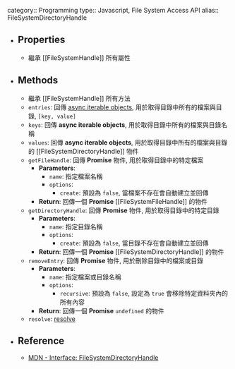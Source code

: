 category:: Programming
type:: Javascript, File System Access API
alias:: FileSystemDirectoryHandle

- ## Properties
	- 繼承 [[FileSystemHandle]] 所有屬性
- ## Methods
	- 繼承 [[FileSystemHandle]] 所有方法
	- `entries`: 回傳 [async iterable objects](https://developer.mozilla.org/en-US/docs/Web/JavaScript/Reference/Iteration_protocols#the_async_iterator_and_async_iterable_protocols), 用於取得目錄中所有的檔案與目錄, `[key, value]`
	- `keys`: 回傳 **async iterable objects**, 用於取得目錄中所有的檔案與目錄名稱
	- `values`: 回傳 **async iterable objects**, 用於取得目錄中所有的檔案與目錄的 [[FileSystemDirectoryHandle]] 物件
	- `getFileHandle`: 回傳 **Promise** 物件, 用於取得目錄中的特定檔案
		- **Parameters**:
			- `name`: 指定檔案名稱
			- `options`:
				- `create`: 預設為 `false`, 當檔案不存在會自動建立並回傳
		- **Return**: 回傳一個 **Promise**  [[FileSystemFileHandle]] 的物件
	- `getDirectoryHandle`: 回傳 **Promise** 物件, 用於取得目錄中的特定目錄
		- **Parameters**:
			- `name`: 指定目錄名稱
			- `options`:
				- `create`: 預設為 `false`, 當目錄不存在會自動建立並回傳
		- **Return**: 回傳一個 **Promise** [[FileSystemDirectoryHandle]] 的物件
	- `removeEntry`: 回傳 **Promise** 物件, 用於刪除目錄中的檔案或目錄
		- **Parameters**:
			- `name`: 指定檔案或目錄名稱
			- `options`:
				- `recursive`: 預設為 `false`, 設定為 `true` 會移除特定資料夾內的所有內容
		- **Return**: 回傳一個 **Promise** `undefined` 的物件
	- `resolve`: [resolve](https://developer.mozilla.org/en-US/docs/Web/API/FileSystemDirectoryHandle/resolve)
- ## Reference
	- [MDN - Interface: FileSystemDirectoryHandle](https://developer.mozilla.org/en-US/docs/Web/API/FileSystemDirectoryHandle)